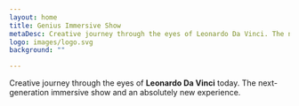 ```yaml
---
layout: home
title: Genius Immersive Show
metaDesc: Creative journey through the eyes of Leonardo Da Vinci. The next-generation immersive show and an absolutely new experience.
logo: images/logo.svg
background: ""

---
```

Creative journey through the eyes of **Leonardo Da Vinci** today. The next-generation immersive show and an absolutely new experience.
